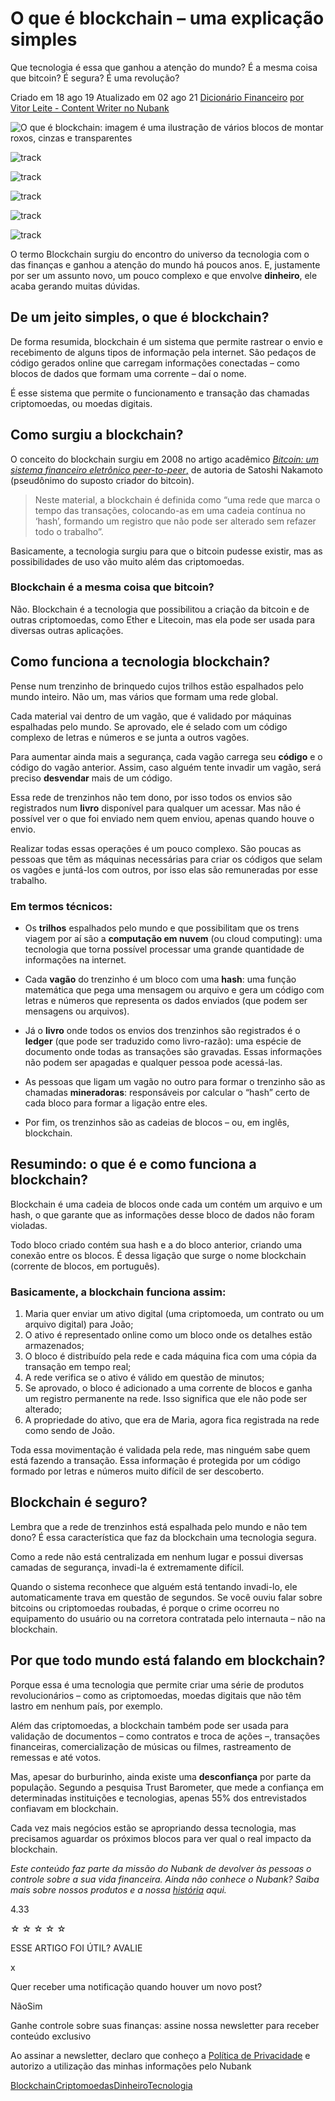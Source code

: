 # O que é blockchain – uma explicação simples

Que tecnologia é essa que ganhou a atenção do mundo? É a mesma coisa que bitcoin? É segura? É uma revolução?

Criado em 18 ago 19 Atualizado em 02 ago 21 [Dicionário Financeiro](https://blog.nubank.com.br/seu-dinheiro/dicionario-financeiro/) [por Vitor Leite - Content Writer no Nubank](https://blog.nubank.com.br/autores/vitor-leite-nubank/)

![O que é blockchain: imagem é uma ilustração de vários blocos de montar roxos, cinzas e transparentes](https://blog.nubank.com.br/wp-content/uploads/2019/08/blockchain-header.jpg?w=1024)



![track](https://blog.nubank.com.br/wp-content/themes/nubankv2/images/pixel.png)

![track](https://blog.nubank.com.br/wp-content/themes/nubankv2/images/pixel.png)

![track](https://blog.nubank.com.br/wp-content/themes/nubankv2/images/pixel.png)

![track](https://blog.nubank.com.br/wp-content/themes/nubankv2/images/pixel.png)

![track](https://blog.nubank.com.br/wp-content/themes/nubankv2/images/pixel.png)



O termo Blockchain surgiu do encontro do universo da tecnologia com o das finanças e ganhou a atenção do mundo há poucos anos. E, justamente por ser um assunto novo, um pouco complexo e que envolve **dinheiro**, ele acaba gerando muitas dúvidas. 

## De um jeito simples, o que é blockchain?

De forma resumida, blockchain é um sistema que permite rastrear o envio e recebimento de alguns tipos de informação pela internet. São pedaços de código gerados online que carregam informações conectadas – como blocos de dados que formam uma corrente – daí o nome. 

É esse sistema que permite o funcionamento e transação das chamadas criptomoedas, ou moedas digitais.

## Como surgiu a blockchain?

O conceito do blockchain surgiu em 2008 no artigo acadêmico *[Bitcoin: um sistema financeiro eletrônico peer-to-peer](https://bitcoin.org/bitcoin.pdf)*[,](https://bitcoin.org/bitcoin.pdf) de autoria de Satoshi Nakamoto (pseudônimo do suposto criador do bitcoin).

> Neste material, a blockchain é definida como “uma rede que marca o tempo das transações, colocando-as em uma cadeia contínua no ‘hash’, formando um registro que não pode ser alterado sem refazer todo o trabalho”.

Basicamente, a tecnologia surgiu para que o bitcoin pudesse existir, mas as possibilidades de uso vão muito além das criptomoedas.

### Blockchain é a mesma coisa que bitcoin?

Não. Blockchain é a tecnologia que possibilitou a criação da bitcoin e de outras criptomoedas, como Ether e Litecoin, mas ela pode ser usada para diversas outras aplicações.

## Como funciona a tecnologia blockchain?

Pense num trenzinho de brinquedo cujos trilhos estão espalhados pelo mundo inteiro. Não um, mas vários que formam uma rede global.

Cada material vai dentro de um vagão, que é validado por máquinas espalhadas pelo mundo. Se aprovado, ele é selado com um código complexo de letras e números e se junta a outros vagões. 

Para aumentar ainda mais a segurança, cada vagão carrega seu **código** e o código do vagão anterior. Assim, caso alguém tente invadir um vagão, será preciso **desvendar** mais de um código.

Essa rede de trenzinhos não tem dono, por isso todos os envios são registrados num **livro** disponível para qualquer um acessar. Mas não é possível ver o que foi enviado nem quem enviou, apenas quando houve o envio.

Realizar todas essas operações é um pouco complexo. São poucas as pessoas que têm as máquinas necessárias para criar os códigos que selam os vagões e juntá-los com outros, por isso elas são remuneradas por esse trabalho.

### Em termos técnicos:

- Os **trilhos** espalhados pelo mundo e que possibilitam que os trens viagem por aí são a **computação em nuvem** (ou cloud computing): uma tecnologia que torna possível processar uma grande quantidade de informações na internet.

- Cada **vagão** do trenzinho é um bloco com uma **hash**: uma função matemática que pega uma mensagem ou arquivo e gera um código com letras e números que representa os dados enviados (que podem ser mensagens ou arquivos).

- Já o **livro** onde todos os envios dos trenzinhos são registrados é o **ledger** (que pode ser traduzido como livro-razão): uma espécie de documento onde todas as transações são gravadas. Essas informações não podem ser apagadas e qualquer pessoa pode acessá-las.

- As pessoas que ligam um vagão no outro para formar o trenzinho são as chamadas **mineradoras**: responsáveis por calcular o “hash” certo de cada bloco para formar a ligação entre eles. 

- Por fim, os trenzinhos são as cadeias de blocos – ou, em inglês, blockchain.

## Resumindo: o que é e como funciona a blockchain?

Blockchain é uma cadeia de blocos onde cada um contém um arquivo e um hash, o que garante que as informações desse bloco de dados não foram violadas.

Todo bloco criado contém sua hash e a do bloco anterior, criando uma conexão entre os blocos. É dessa ligação que surge o nome blockchain (corrente de blocos, em português).

### Basicamente, a blockchain funciona assim:

1. Maria quer enviar um ativo digital (uma criptomoeda, um contrato ou um arquivo digital) para João;
2. O ativo é representado online como um bloco onde os detalhes estão armazenados;
3. O bloco é distribuído pela rede e cada máquina fica com uma cópia da transação em tempo real;
4. A rede verifica se o ativo é válido em questão de minutos;
5. Se aprovado, o bloco é adicionado a uma corrente de blocos e ganha um registro permanente na rede. Isso significa que ele não pode ser alterado;
6. A propriedade do ativo, que era de Maria, agora fica registrada na rede como sendo de João.

Toda essa movimentação é validada pela rede, mas ninguém sabe quem está fazendo a transação. Essa informação é protegida por um código formado por letras e números muito difícil de ser descoberto.

## Blockchain é seguro?

Lembra que a rede de trenzinhos está espalhada pelo mundo e não tem dono? É essa característica que faz da blockchain uma tecnologia segura.

Como a rede não está centralizada em nenhum lugar e possui diversas camadas de segurança, invadi-la é extremamente difícil.

Quando o sistema reconhece que alguém está tentando invadi-lo, ele automaticamente trava em questão de segundos. Se você ouviu falar sobre bitcoins ou criptomoedas roubadas, é porque o crime ocorreu no equipamento do usuário ou na corretora contratada pelo internauta – não na blockchain.

## Por que todo mundo está falando em blockchain?

Porque essa é uma tecnologia que permite criar uma série de produtos revolucionários – como as criptomoedas, moedas digitais que não têm lastro em nenhum país, por exemplo.

Além das criptomoedas, a blockchain também pode ser usada para validação de documentos – como contratos e troca de ações –, transações financeiras, comercialização de músicas ou filmes, rastreamento de remessas e até votos.

Mas, apesar do burburinho, ainda existe uma **desconfiança** por parte da população. Segundo a pesquisa Trust Barometer, que mede a confiança em determinadas instituições e tecnologias, apenas 55% dos entrevistados confiavam em blockchain.

Cada vez mais negócios estão se apropriando dessa tecnologia, mas precisamos aguardar os próximos blocos para ver qual o real impacto da blockchain.

*Este conteúdo faz parte da missão do Nubank de devolver às pessoas o controle sobre a sua vida financeira. Ainda não conhece o Nubank? Saiba mais sobre nossos produtos e a nossa [história](https://blog.nubank.com.br/nubank-o-que-e/) aqui.*

 

4.33

 ☆ ☆ ☆ ☆ ☆

ESSE ARTIGO FOI ÚTIL? AVALIE

 

x

Quer receber uma notificação quando houver um novo post?

NãoSim







Ganhe controle sobre suas finanças: assine nossa newsletter para receber conteúdo exclusivo

 



Ao assinar a newsletter, declaro que conheço a [Política de Privacidade](https://nubank.com.br/contrato/politica-privacidade/) e autorizo a utilização das minhas informações pelo Nubank

[Blockchain](https://blog.nubank.com.br/tag/blockchain/)[Criptomoedas](https://blog.nubank.com.br/tag/criptomoedas/)[Dinheiro](https://blog.nubank.com.br/tag/dinheiro/)[Tecnologia](https://blog.nubank.com.br/tag/tecnologia/)